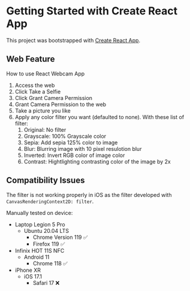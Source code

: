 # Getting Started with Create React App

This project was bootstrapped with [Create React App](https://github.com/facebook/create-react-app).

## Web Feature

How to use React Webcam App
1. Access the web
2. Click Take a Selfie
3. Click Grant Camera Permission
4. Grant Camera Permission to the web
5. Take a picture you like
6. Apply any color filter you want (defaulted to none). With these list of filter:
    1. Original: No filter
    2. Grayscale: 100% Grayscale color
    3. Sepia: Add sepia 125% color to image
    4. Blur: Blurring image with 10 pixel resulotion blur
    5. Inverted: Invert RGB color of image color
    6. Contrast: Hightlighting contrasting color of the image by 2x

## Compatibility Issues

The filter is not working properly in iOS as the filter developed with `CanvasRenderingContext2D: filter`.

Manually tested on device:
- Laptop Legion 5 Pro
    - Ubuntu 20.04 LTS
        - Chrome Version 119 ✅
        - Firefox 119 ✅
- Infinix HOT 11S NFC
    - Android 11
        - Chrome 118 ✅
- iPhone XR
    - iOS 17.1
        - Safari 17 ❌